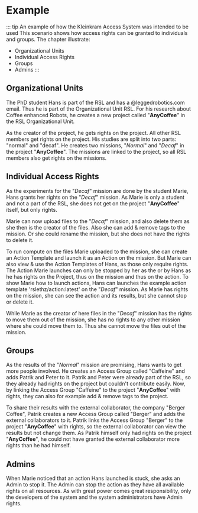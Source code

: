 # Example
::: tip An example of how the Kleinkram Access System was intended to be used
This scenario shows how access rights can be granted to individuals and groups.
The chapter illustrate:
- Organizational Units
- Individual Access Rights
- Groups
- Admins
:::
## Organizational Units

The PhD student Hans is part of the RSL and has a @leggedrobotics.com email. Thus he is part of the Organizational Unit RSL.
For his research about Coffee enhanced Robots, he creates a new project called "**AnyCoffee**" in the RSL Organizational Unit.

As the creator of the project, he gets <Delete/> rights on the project. All other RSL members get <Create/> rights on the project.
His studies are split into two parts: "normal" and "decaf". He creates two missions, "*Normal*" and "*Decaf*" in the project "**AnyCoffee**".
The missions are linked to the project, so all RSL members also get <Create/> rights on the missions.

## Individual Access Rights
As the experiments for the "*Decaf*" mission are done by the student Marie, Hans grants her <Modify/> rights on the "*Decaf*" mission.
As Marie is only a student and not a part of the RSL, she does not get <Create/> on the project "**AnyCoffee**" itself,
but only <Read hint="While against the schema of inherited rights, this is needed so that she can do anything with the mission"/> rights.

Marie can now upload files to the "*Decaf*" mission, and also delete them as she then is the creator of the files. 
Also she can add & remove tags to the mission. Or she could rename the mission, but she does not have the rights to delete it.

To run compute on the files Marie uploaded to the mission, she can create an Action Template and launch it as an Action on the mission.
But Marie can also view & use the Action Templates of Hans, as those only require <Any/> rights. The Action Marie launches can 
only be stopped by her as the <Creator/> or by Hans as he has <Delete/> rights on the Project, thus on the mission and thus on the action.
To show Marie how to launch actions, Hans can launches the example action template 'rslethz/action:latest' on the "*Decaf*" mission.
As Marie has <Modify/> rights on the mission, she can see the action and its results, but she cannot stop or delete it.

While Marie as the creator of here files in the "*Decaf*" mission has the rights to move them out of the mission, she has no rights to any other mission
where she could move them to. Thus she cannot move the files out of the mission.

## Groups
As the results of the "*Normal*" mission are promising, Hans wants to get more people involved. He creates an Access Group called "Caffeine" and adds Patrik and Peter to it.
Patrik and Peter were already part of the RSL, so they already had <Create/> rights on the project but couldn't contribute easily.
Now, by linking the Access Group "Caffeine" to the project "**AnyCoffee**" with <Modify/> rights, they can also for example add & remove tags to the project.

To share their results with the external collaborator, the company "Berger Coffee", Patrik creates a new Access Group called "Berger" and adds the external collaborators to it.
Patrik links the Access Group "Berger" to the project "**AnyCoffee**" with <Read/> rights, so the external collaborator can view the results but not change them.
As Patrik himself only had <Modify/> rights on the project "**AnyCoffee**", he could not have granted the external collaborator more rights than he had himself.


## Admins
When Marie noticed that an action Hans launched is stuck, she asks an Admin to stop it. The Admin can stop the action as they
have all available rights on all resources. As with great power comes great responsibility, only the developers of the system and the system administrators have Admin rights.